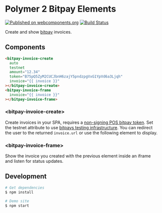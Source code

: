 # Polymer 2 Bitpay Elements

[![Published on webcomponents.org](https://img.shields.io/badge/webcomponents.org-published-blue.svg)](https://www.webcomponents.org/element/morbidick/bitpay-elements)
[![Build Status](https://travis-ci.org/morbidick/bitpay-elements.svg?branch=master)](https://travis-ci.org/morbidick/bitpay-elements)

Create and show [bitpay](https://bitpay.com) invoices.

## Components

<!--
```
<custom-element-demo>
  <template>
    <link rel="import" href="bitpay-invoice-create.html">
    <link rel="import" href="bitpay-invoice-frame.html">
    <dom-bind>
      <template is="dom-bind">
        <next-code-block></next-code-block>
      </template>
    </dom-bind>
  </template>
</custom-element-demo>
```
-->

```html
<bitpay-invoice-create
  auto
  testnet
  amount="12.34"
  token="B75pQ5ZyM2CUCJbnH6zajY5pndzpgVxG1YpVd6a3Ljqh"
  invoice="{{ invoice }}"
></bitpay-invoice-create>
<bitpay-invoice-frame
  invoice="{{ invoice }}"
></bitpay-invoice-frame>
```

### \<bitpay-invoice-create\>

Create invoices in your SPA, requires a [non-signing POS bitpay token](https://bitpay.com/dashboard/merchant/api-tokens). Set the testnet attribute to use [bitpays testing infrastructure](https://bitpay.com/docs/testing). You can redirect the user to the returned `invoice.url` or use the following element to display.

### \<bitpay-invoice-frame\>

Show the invoice you created with the previous element inside an iframe and listen for status updates.

## Development

```bash
# Get dependencies
$ npm install

# Demo site
$ npm start
```
